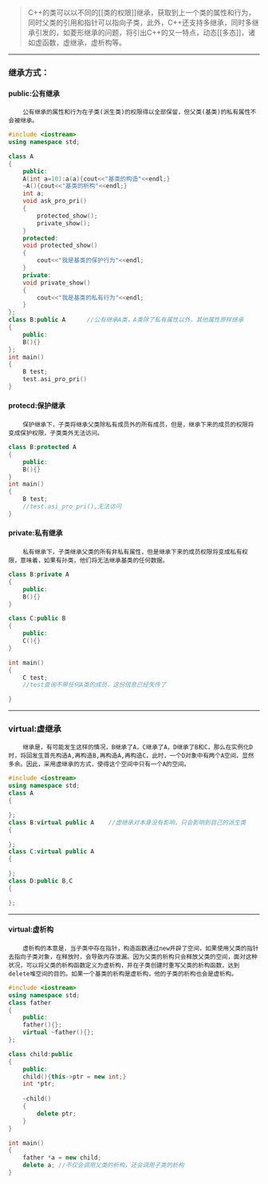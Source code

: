 >C++的类可以以不同的[[类的权限]]继承，获取到上一个类的属性和行为，同时父类的引用和指针可以指向子类，此外，C++还支持多继承，同时多继承引发的，如菱形继承的问题，将引出C++的又一特点，动态[[多态]]，诸如虚函数，虚继承，虚析构等。

---
### 继承方式：

#### public:公有继承
		公有继承的属性和行为在子类(派生类)的权限得以全部保留，但父类(基类)的私有属性不会被继承。
```cpp
#include <iostream>
using namespace std;

class A
{
	public:
	A(int a=10):a(a){cout<<"基类的构造"<<endl;}
	~A(){cout<<"基类的析构"<<endl;}
	int a;
	void ask_pro_pri()
	{
		protected_show();
		private_show();
	}
	protected:
	void protected_show()
	{
		cout<<"我是基类的保护行为"<<endl;
	}
	private:
	void private_show()
	{
		cout<<"我是基类的私有行为"<<endl;
	}
};
class B:public A      //公有继承A类，A类除了私有属性以外，其他属性原样继承
{
	public:
	B(){}
};
int main()
{
	B test;
	test.asi_pro_pri()
}
```


#### protecd:保护继承
		保护继承下，子类将继承父类除私有成员外的所有成员，但是，继承下来的成员的权限将变成保护权限，子类类外无法访问。
```cpp
class B:protected A
{
	public:
	B(){}
}
int main()
{
	B test;
	//test.asi_pro_pri(),无法访问
}
```
#### private:私有继承
		私有继承下，子类继承父类的所有非私有属性，但是继承下来的成员权限将变成私有权限，意味着，如果有孙类，他们将无法继承基类的任何数据。
```cpp
class B:private A
{
	public:
	B(){}
}

class C:public B
{
	public:
	C(){}
}

int main()
{
	C test;
	//test查询不带任何A类的成员，这份信息已经失传了

}
```
---
### virtual:虚继承
		继承是，有可能发生这样的情况，B继承了A，C继承了A，D继承了B和C，那么在实例化D时，将回发生首先构造A,再构造B,再构造A,再构造C，此时，一个D对象中有两个A空间，显然多余。因此，采用虚继承的方式，使得这个空间中只有一个A的空间。
```cpp
#include <iostream>
using namespace std;
class A
{

};
class B:virtual public A    //虚继承对本身没有影响，只会影响到自己的派生类
{

};
class C:virtual public A
{

};
class D:public B,C
{

};
```

---
#### virtual:虚析构
		虚析构的本意是，当子类中存在指针，构造函数通过new开辟了空间，如果使用父类的指针去指向子类对象，在释放时，会导致内存泄漏。因为父类的析构只会释放父类的空间，面对这种状况，可以将父类的析构函数定义为虚析构，并在子类创建时重写父类的析构函数，达到delete堆空间的目的。如果一个基类的析构是虚析构，他的子类的析构也会是虚析构。

```cpp
#include <iostream>
using namespace std;
class father
{
	public:
	father(){};
	virtual ~father(){};
};

class child:public
{
	public:
	child(){this->ptr = new int;}
	int *ptr;
	
	~child()
	{
		delete ptr;
	}
}

int main()
{
	father *a = new child;
	delete a; //不仅会调用父类的析构，还会调用子类的析构
}
```